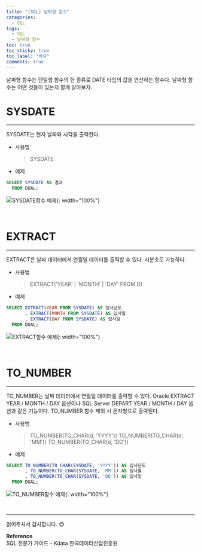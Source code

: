 ```yaml
---
title: "[SQL] 날짜형 함수"
categories:
  - SQL
tags:
  - SQL
  - 날짜형 함수
toc: true
toc_sticky: true
toc_label: "목차"
comments: true
---
```


날짜형 함수는 단일행 함수의 한 종류로 DATE 타입의 값을 연산하는 함수다. 날짜형 함수는 어떤 것들이 있는지 함께 알아보자.

# SYSDATE
---
SYSDATE는 현자 날짜와 시각을 출력한다.

- 사용법
  >SYSDATE

- 예제

```sql
SELECT SYSDATE AS 결과
  FROM DUAL;
```

![SYSDATE함수 예제](/blog/assets/img/posts/20220928/query-example23.png "SYSDATE함수 예제"){: width="100%"}

<br>

# EXTRACT
---
EXTRACT은 날짜 데이터에서 연월일 데이터를 출력할 수 있다. 시분초도 가능하다.

- 사용법
  >EXTRACT('YEAR' | 'MONTH' | 'DAY' FROM D)

- 예제

```sql
SELECT EXTRACT(YEAR FROM SYSDATE) AS 입사년도
	   , EXTRACT(MONTH FROM SYSDATE) AS 입사월
	   , EXTRACT(DAY FROM SYSDATE) AS 입사일
  FROM DUAL;
```

![EXTRACT함수 예제](/blog/assets/img/posts/20220928/query-example24.png "EXTRACT함수 예제"){: width="100%"}

<br>

# TO_NUMBER
---
TO_NUMBER는 날짜 데이터에서 연월일 데이터를 출력할 수 있다. Oracle EXTRACT YEAR / MONTH / DAY 옵션이나 SQL Server DEPART YEAR / MONTH / DAY 옵션과 같은 기능이다. TO_NUMBER 함수 제외 시 문자형으로 출력된다.

- 사용법
  >TO_NUMBER(TO_CHAR(d, 'YYYY'))
  >TO_NUMBER(TO_CHAR(d, 'MM'))
  >TO_NUMBER(TO_CHAR(d, 'DD'))

- 예제

```sql
SELECT TO_NUMBER(TO_CHAR(SYSDATE, 'YYYY')) AS 입사년도
	   , TO_NUMBER(TO_CHAR(SYSDATE, 'MM')) AS 입사월
	   , TO_NUMBER(TO_CHAR(SYSDATE, 'DD')) AS 입사일
  FROM DUAL;
```

![TO_NUMBER함수 예제](/blog/assets/img/posts/20220928/query-example24.png "TO_NUMBER함수 예제"){: width="100%"}

<br>

---

읽어주셔서 감사합니다. 😊 

__Reference__  
SQL 전문가 가이드 - Kdata 한국데이터산업진흥원